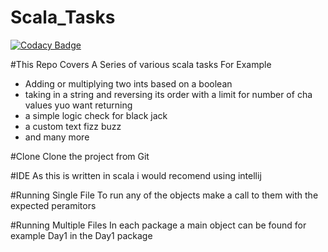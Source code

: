 # Scala_Tasks
[![Codacy Badge](https://api.codacy.com/project/badge/Grade/3530e6f9d13e4d0d85ed88d4bb5194f3)](https://app.codacy.com/app/JoshuaGomersall/Scala_Tasks?utm_source=github.com&utm_medium=referral&utm_content=JoshuaGomersall/Scala_Tasks&utm_campaign=Badge_Grade_Dashboard)

#This Repo Covers A Series of various scala tasks For Example
- Adding or multiplying two ints based on a boolean 
- taking in a string and reversing its order with a limit for number of cha values yuo want returning 
- a simple logic check for black jack 
- a custom text fizz buzz 
- and many more


#Clone
Clone the project from Git 

#IDE
As this is written in scala i would recomend using intellij

#Running Single File
To run any of the objects make a call to them with the expected peramitors 

#Running Multiple Files
In each package a main object can be found for example Day1 in the Day1 package
